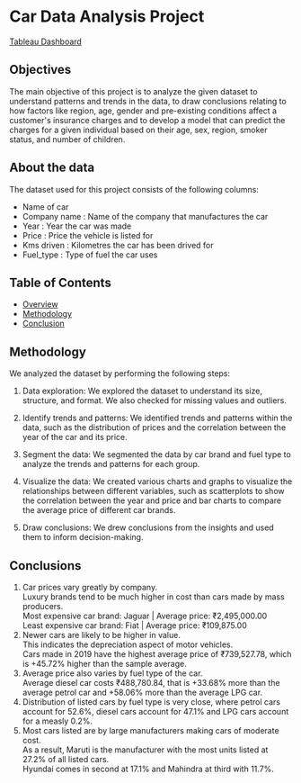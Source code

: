 # Car Data Analysis Project
[Tableau Dashboard](https://public.tableau.com/views/Quikrdataanalysis/Dashboard1?:language=en-US&publish=yes&:display_count=n&:origin=viz_share_link7)
## Objectives
The main objective of this project is to analyze the given dataset to understand patterns and trends in the data, to draw conclusions relating to how factors like region, age, gender and pre-existing conditions affect a customer's insurance charges and to develop a model that can predict the charges for a given individual based on their age, sex, region, smoker status, and number of children.

## About the data
The dataset used for this project consists of the following columns:

- Name of car 
- Company name : Name of the company that manufactures the car
- Year : Year the car was made
- Price : Price the vehicle is listed for
- Kms driven : Kilometres the car has been drived for
- Fuel_type : Type of fuel the car uses

## Table of Contents

- [Overview](#overview)
- [Methodology](#methodology)
- [Conclusion](#conclusion)
  
## Methodology

We analyzed the dataset by performing the following steps:

1. Data exploration: We explored the dataset to understand its size, structure, and format. We also checked for missing values and outliers.

2. Identify trends and patterns: We identified trends and patterns within the data, such as the distribution of prices and the correlation between the year of the car and its price.

3. Segment the data: We segmented the data by car brand and fuel type to analyze the trends and patterns for each group.

4. Visualize the data: We created various charts and graphs to visualize the relationships between different variables, such as scatterplots to show the correlation between the year and price and bar charts to compare the average price of different car brands.

5. Draw conclusions: We drew conclusions from the insights and used them to inform decision-making.

## Conclusions
1. Car prices vary greatly by company.   
Luxury brands tend to be much higher in cost than cars made by mass producers.  
Most expensive car brand:  Jaguar | Average price: ₹2,495,000.00   
Least expensive car brand:  Fiat  | Average price: ₹109,875.00
2. Newer cars are likely to be higher in value.   
This indicates the depreciation aspect of motor vehicles.  
Cars made in 2019 have the highest average price of ₹739,527.78, which is +45.72% higher than the sample average.
3. Average price also varies by fuel type of the car.  
Average diesel car costs ₹488,780.84, that is +33.68% more than the average petrol car and +58.06% more than the average LPG car.
4. Distribution of listed cars by fuel type is very close, where petrol cars account for 52.6%, diesel cars account for 47.1% and LPG cars account for a measly 0.2%.
5. Most cars listed are by large manufacturers making cars of moderate cost.  
As a result, Maruti is the manufacturer with the most units listed at 27.2% of all listed cars.   
Hyundai comes in second at 17.1% and Mahindra at third with 11.7%. 



